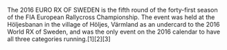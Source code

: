 The 2016 EURO RX OF SWEDEN is the fifth round of the forty-first season of the FIA European Rallycross Championship. The event was held at the Höljesbanan in the village of Höljes, Värmland as an undercard to the 2016 World RX of Sweden, and was the only event on the 2016 calendar to have all three categories running.[1][2][3]
